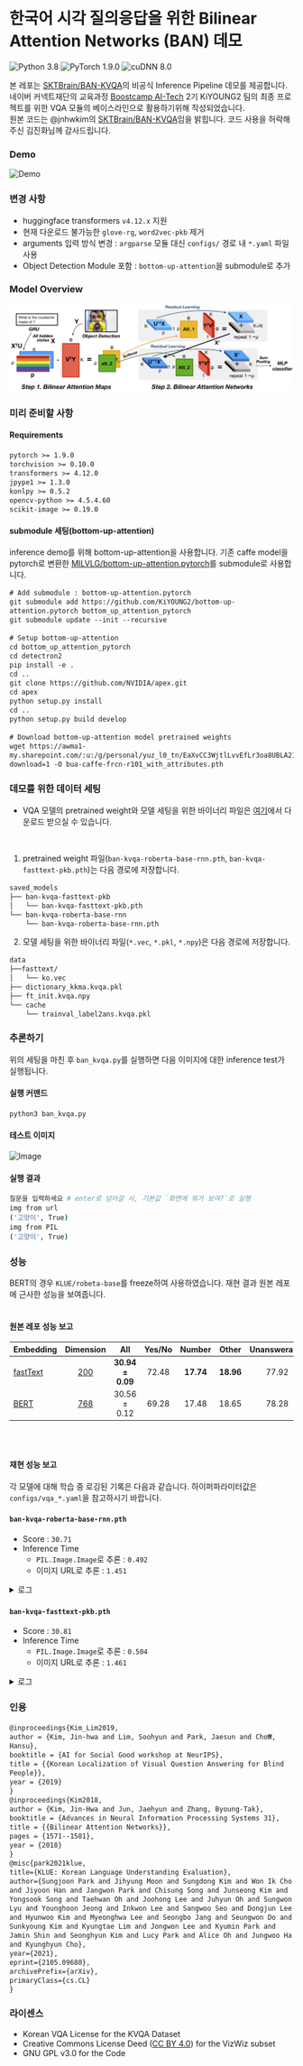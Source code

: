 # 한국어 시각 질의응답을 위한 Bilinear Attention Networks (BAN) 데모
![Python 3.8](https://img.shields.io/badge/python-3.8-green.svg?style=plastic)
![PyTorch 1.9.0](https://img.shields.io/badge/pytorch-1.9.0-green.svg?style=plastic)
![cuDNN 8.0](https://img.shields.io/badge/cudnn-8.0-green.svg?style=plastic)

본 레포는 [SKTBrain/BAN-KVQA](https://github.com/SKTBrain/BAN-KVQA)의 비공식 Inference Pipeline 데모를 제공합니다.  
네이버 커넥트재단의 교육과정 [Boostcamp AI-Tech](https://boostcamp.connect.or.kr/program_ai.html) 2기 KiYOUNG2 팀의 최종 프로젝트를 위한 VQA 모듈의 베이스라인으로 활용하기위해 작성되었습니다.  
원본 코드는 @jnhwkim의 [SKTBrain/BAN-KVQA](https://github.com/SKTBrain/BAN-KVQA)임을 밝힙니다. 코드 사용을 허락해주신 김진화님께 감사드립니다.

### Demo
![Demo](docs/assets/img/demo.gif)  

### 변경 사항
- huggingface transformers `v4.12.x` 지원
- 현재 다운로드 불가능한 `glove-rg`, `word2vec-pkb` 제거
- arguments 입력 방식 변경 : `argparse` 모듈 대신 `configs/` 경로 내 `*.yaml` 파일 사용
- Object Detection Module 포함 : `bottom-up-attention`을 submodule로 추가

### Model Overview
![Overview of bilinear attention networks](docs/assets/img/ban_overview.png)  

### 미리 준비할 사항

#### Requirements
```
pytorch >= 1.9.0
torchvision >= 0.10.0
transformers >= 4.12.0
jpype1 >= 1.3.0
konlpy >= 0.5.2
opencv-python >= 4.5.4.60
scikit-image >= 0.19.0
```

#### submodule 세팅(bottom-up-attention)
inference demo를 위해 bottom-up-attention을 사용합니다. 기존 caffe model을 pytorch로 변환한 [MILVLG/bottom-up-attention.pytorch](https://github.com/MILVLG/bottom-up-attention.pytorch)를 submodule로 사용합니다. 

```
# Add submodule : bottom-up-attention.pytorch
git submodule add https://github.com/KiYOUNG2/bottom-up-attention.pytorch bottom_up_attention_pytorch
git submodule update --init --recursive

# Setup bottom-up-attention
cd bottom_up_attention_pytorch
cd detectron2
pip install -e .
cd ..
git clone https://github.com/NVIDIA/apex.git
cd apex
python setup.py install
cd ..
python setup.py build develop

# Download bottom-up-attention model pretrained weights
wget https://awma1-my.sharepoint.com/:u:/g/personal/yuz_l0_tn/EaXvCC3WjtlLvvEfLr3oa8UBLA21tcLh4L8YLbYXl6jgjg?download=1 -O bua-caffe-frcn-r101_with_attributes.pth
```

### 데모를 위한 데이터 세팅

- VQA 모델의 pretrained weight와 모델 세팅을 위한 바이너리 파일은 [여기](https://drive.google.com/drive/u/0/folders/1qq_mh3HBCe0WALvIjbD4XnTmgjgjfVNH)에서 다운로드 받으실 수 있습니다.

<br />

1. pretrained weight 파일(`ban-kvqa-roberta-base-rnn.pth`, `ban-kvqa-fasttext-pkb.pth`)는 다음 경로에 저장합니다.

```
saved_models
├── ban-kvqa-fasttext-pkb
│   └── ban-kvqa-fasttext-pkb.pth
└── ban-kvqa-roberta-base-rnn
    └── ban-kvqa-roberta-base-rnn.pth
```

2. 모델 세팅을 위한 바이너리 파일(`*.vec`, `*.pkl`, `*.npy`)은 다음 경로에 저장합니다.
```
data
├──fasttext/
│   └── ko.vec
├── dictionary_kkma.kvqa.pkl
├── ft_init.kvqa.npy
└── cache
    └── trainval_label2ans.kvqa.pkl
```

### 추론하기

위의 세팅을 마친 후 `ban_kvqa.py`를 실행하면 다음 이미지에 대한 inference test가 실행됩니다.

#### 실행 커맨드
```bash
python3 ban_kvqa.py
```

#### 테스트 이미지
![Image](http://images.cocodataset.org/val2017/000000039769.jpg)

#### 실행 결과
```bash
질문을 입력하세요 # enter로 넘어갈 시, 기본값 `화면에 뭐가 보여?`로 실행
img from url
('고양이', True)
img from PIL
('고양이', True)
```

### 성능
BERT의 경우 `KLUE/robeta-base`를 freeze하여 사용하였습니다. 재현 결과 원본 레포에 근사한 성능을 보여줍니다.
<br />
<br />
#### 원본 레포 성능 보고
| Embedding | Dimension |          All          |  Yes/No   |  Number   |   Other   | Unanswerable |
| --------- | :-------: | :-------------------: | :-------: | :-------: | :-------: | :----------: |
| [fastText](https://arxiv.org/abs/1607.04606)  | [200](https://github.com/Kyubyong/wordvectors)       | **30.94 ± 0.09**  |   72.48   | **17.74** | **18.96** |    77.92     |
| [BERT](https://arxiv.org/abs/1810.04805)      | [768](https://github.com/google-research/bert)       | 30.56 ± 0.12 |   69.28   |   17.48   |   18.65   |    78.28     |

<br />
<br />

#### 재현 성능 보고
각 모델에 대해 학습 중 로깅된 기록은 다음과 같습니다. 하이퍼파라미터값은 `configs/vqa_*.yaml`을 참고하시기 바랍니다.

#### `ban-kvqa-roberta-base-rnn.pth`
- Score : `30.71`
- Inference Time
  - `PIL.Image.Image`로 추론 : `0.492`
  - 이미지 URL로 추론 : `1.451`

<details markdown="1">
<summary>로그</summary>

```
# Score
epoch 19, time: 291.12
	train_loss: 2.36, norm: 3.7897, score: 43.34, confidence: 97.78
	eval score: 30.71 (64.16)
	confidence: 92.67 (100.00)
	entropy:  1.35 3.42 2.89 3.45 3.79 3.52 4.07 4.31

Val upper bound: 0.6416199986457825
Val score: 0.30713999898433686

# Inference Time
(basic) root@030b4173fbf4:~/BAN-KVQA# python inference_vqa.py 

## 1. 모듈 생성 (최초 실행)
The runtime for _init_detector took 6.177962779998779 seconds to complete
The runtime for _init_vqa took 11.176941633224487 seconds to complete

## 2. PIL.Image.Image로부터 추론
The runtime for _init_detector took 1.4332857131958008 seconds to complete
The runtime for _init_vqa took 10.28046727180481 seconds to complete
The runtime for _detect_img took 0.427736759185791 seconds to complete
The runtime for _tokenize_question took 0.0008788108825683594 seconds to complete
The runtime for _preprocess_query took 0.4287285804748535 seconds to complete
The runtime for answer took 0.49230003356933594 seconds to complete
('고양이', True)
__main__.SomeTest.test_inference_from_PILIMAGE: 0.492

## 3. 이미지 URL로부터 추론
The runtime for _init_detector took 1.425206184387207 seconds to complete
The runtime for _init_vqa took 10.267421245574951 seconds to complete
The runtime for _detect_img took 1.3959167003631592 seconds to complete
The runtime for _tokenize_question took 0.0004367828369140625 seconds to complete
The runtime for _preprocess_query took 1.3964643478393555 seconds to complete
The runtime for answer took 1.4507060050964355 seconds to complete
('고양이', True)
__main__.SomeTest.test_inference_from_url: 1.451
----------------------------------------------------------------------
Ran 3 tests in 57.830s
```

</details>

#### `ban-kvqa-fasttext-pkb.pth`
- Score : `30.81`
- Inference Time
  - `PIL.Image.Image`로 추론 : `0.504`
  - 이미지 URL로 추론 : `1.461`
<details markdown="1">
<summary>로그</summary>

```
# Score
epoch 15, time: 200.12
	train_loss: 2.40, norm: 3.5731, score: 42.84, confidence: 97.64
	eval score: 30.81 (64.16)
	confidence: 92.58 (100.00)
	entropy:  0.95 2.40 3.49 3.04 3.15 3.18 4.35 3.95

Val upper bound: 0.6416199986457825
Val score: 0.30825999782085417

# Inference Time
(basic) root@030b4173fbf4:~/BAN-KVQA# python inference_vqa.py 
## 1. 모듈 생성 (최초 실행)
The runtime for _init_detector took 6.160168886184692 seconds to complete
The runtime for _init_vqa took 7.241246223449707 seconds to complete

## 2. PIL.Image.Image로부터 추론
The runtime for _init_detector took 1.624925136566162 seconds to complete
The runtime for _init_vqa took 0.6422216892242432 seconds to complete
The runtime for _detect_img took 0.4179646968841553 seconds to complete
The runtime for _tokenize_question took 0.04199504852294922 seconds to complete
The runtime for _preprocess_query took 0.46011805534362793 seconds to complete
The runtime for answer took 0.5036697387695312 seconds to complete
__main__.SomeTest.test_inference_from_PILIMAGE: 0.504

## 3. 이미지 URL로부터 추론
The runtime for _init_detector took 1.5702142715454102 seconds to complete
The runtime for _init_vqa took 0.986760139465332 seconds to complete
The runtime for _detect_img took 1.3976850509643555 seconds to complete
The runtime for _tokenize_question took 0.020783185958862305 seconds to complete
The runtime for _preprocess_query took 1.418597936630249 seconds to complete
The runtime for answer took 1.4611985683441162 seconds to complete
__main__.SomeTest.test_inference_from_url: 1.461
----------------------------------------------------------------------
Ran 3 tests in 27.560s
```
</details>

### 인용

```
@inproceedings{Kim_Lim2019,
author = {Kim, Jin-hwa and Lim, Soohyun and Park, Jaesun and Cho₩, Hansu},
booktitle = {AI for Social Good workshop at NeurIPS},
title = {{Korean Localization of Visual Question Answering for Blind People}},
year = {2019}
}
@inproceedings{Kim2018,
author = {Kim, Jin-Hwa and Jun, Jaehyun and Zhang, Byoung-Tak},
booktitle = {Advances in Neural Information Processing Systems 31},
title = {{Bilinear Attention Networks}},
pages = {1571--1581},
year = {2018}
}
@misc{park2021klue,
title={KLUE: Korean Language Understanding Evaluation},
author={Sungjoon Park and Jihyung Moon and Sungdong Kim and Won Ik Cho and Jiyoon Han and Jangwon Park and Chisung Song and Junseong Kim and Yongsook Song and Taehwan Oh and Joohong Lee and Juhyun Oh and Sungwon Lyu and Younghoon Jeong and Inkwon Lee and Sangwoo Seo and Dongjun Lee and Hyunwoo Kim and Myeonghwa Lee and Seongbo Jang and Seungwon Do and Sunkyoung Kim and Kyungtae Lim and Jongwon Lee and Kyumin Park and Jamin Shin and Seonghyun Kim and Lucy Park and Alice Oh and Jungwoo Ha and Kyunghyun Cho},
year={2021},
eprint={2105.09680},
archivePrefix={arXiv},
primaryClass={cs.CL}
}
```

### 라이센스

* Korean VQA License for the KVQA Dataset
* Creative Commons License Deed ([CC BY 4.0](https://creativecommons.org/licenses/by/4.0/deed.ko)) for the VizWiz subset
* GNU GPL v3.0 for the Code

